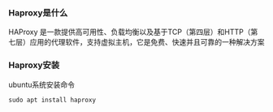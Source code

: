###  Haproxy是什么
HAProxy 是一款提供高可用性、负载均衡以及基于TCP（第四层）和HTTP（第七层）应用的代理软件，支持虚拟主机，它是免费、快速并且可靠的一种解决方案
###  Haproxy安装
ubuntu系统安装命令
```
sudo apt install haproxy
```
